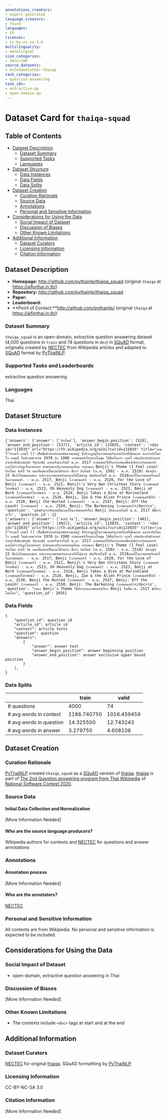 ```yaml
---
annotations_creators:
- expert-generated
language_creators:
- found
languages:
- th
licenses:
- cc-by-nc-sa-3.0
multilinguality:
- monolingual
size_categories:
- 1K<n<10K
source_datasets:
- extended|other-thaiqa
task_categories:
- question-answering
task_ids:
- extractive-qa
- open-domain-qa
---
```


# Dataset Card for `thaiqa-squad`

## Table of Contents
- [Dataset Description](#dataset-description)
  - [Dataset Summary](#dataset-summary)
  - [Supported Tasks](#supported-tasks-and-leaderboards)
  - [Languages](#languages)
- [Dataset Structure](#dataset-structure)
  - [Data Instances](#data-instances)
  - [Data Fields](#data-instances)
  - [Data Splits](#data-instances)
- [Dataset Creation](#dataset-creation)
  - [Curation Rationale](#curation-rationale)
  - [Source Data](#source-data)
  - [Annotations](#annotations)
  - [Personal and Sensitive Information](#personal-and-sensitive-information)
- [Considerations for Using the Data](#considerations-for-using-the-data)
  - [Social Impact of Dataset](#social-impact-of-dataset)
  - [Discussion of Biases](#discussion-of-biases)
  - [Other Known Limitations](#other-known-limitations)
- [Additional Information](#additional-information)
  - [Dataset Curators](#dataset-curators)
  - [Licensing Information](#licensing-information)
  - [Citation Information](#citation-information)

## Dataset Description

- **Homepage:** http://github.com/pythainlp/thaiqa_squad (original `thaiqa` at https://aiforthai.in.th/)
- **Repository:** http://github.com/pythainlp/thaiqa_squad
- **Paper:**
- **Leaderboard:**
- **Point of Contact:**http://github.com/pythainlp/ (original `thaiqa` at https://aiforthai.in.th/)

### Dataset Summary

`thaiqa_squad` is an open-domain, extractive question answering dataset (4,000 questions in `train` and 74 questions in `dev`) in [SQuAD](https://rajpurkar.github.io/SQuAD-explorer/) format, originally created by [NECTEC](https://www.nectec.or.th/en/) from Wikipedia articles and adapted to [SQuAD](https://rajpurkar.github.io/SQuAD-explorer/) format by [PyThaiNLP](https://github.com/PyThaiNLP/).

### Supported Tasks and Leaderboards

extractive question answering

### Languages

Thai

## Dataset Structure

### Data Instances

```
{'answers': {'answer': ['ฮิกกิ้นส์'], 'answer_begin_position': [528], 'answer_end_position': [537]}, 'article_id': 115035, 'context': '<doc id="115035" url="https://th.wikipedia.org/wiki?curid=115035" title="เบนจี้">เบนจี้ เบนจี้ () เป็นชื่อตัวละครหมาพันทางแสนรู้ ที่ปรากฏอยู่ในภาพยนตร์หลายเรื่องที่เขียนบท และกำกับโดย โจ แคมป์ ในช่วงทศวรรษ 1970 ถึง 1980 ภาพยนตร์เรื่องแรกในชุด ใช้ชื่อเรื่องว่า เบนจี้ เช่นเดียวกับตัวละคร ถ่ายทำที่เมืองดัลลัส รัฐเทกซัส ฉายครั้งแรกในปี พ.ศ. 2517 ภาพยนตร์ได้รับการเสนอชื่อเข้าชิงรางวัลออสการ์ และได้รางวัลลูกโลกทองคำ สาขาเพลงประกอบยอดเยี่ยม จากเพลง Benji\'s Theme (I Feel Love) ร้องโดย ชาร์ลี ริช หมาที่แสดงเป็นเบนจี้ตัวแรก ชื่อว่า ฮิกกิ้นส์ (พ.ศ. 2502 - พ.ศ. 2518) มีอายุถึง 15 ปีแล้วในขณะแสดง หลังจากภาพยนตร์ออกฉายได้ไม่นาน มันก็ตายในปี พ.ศ. 2518เบนจี้ในภาพยนตร์เบนจี้ในภาพยนตร์. - พ.ศ. 2517, Benji (ภาพยนตร์) - พ.ศ. 2520, For the Love of Benji (ภาพยนตร์) - พ.ศ. 2521, Benji\'s Very Own Christmas Story (ภาพยนตร์โทรทัศน์) - พ.ศ. 2523, Oh Heavenly Dog (ภาพยนตร์) - พ.ศ. 2523, Benji at Work (ภาพยนตร์โทรทัศน์) - พ.ศ. 2524, Benji Takes a Dive at Marineland (ภาพยนตร์โทรทัศน์) - พ.ศ. 2526, Benji, Zax & the Alien Prince (ภาพยนตร์ซีรีส์) - พ.ศ. 2530, Benji the Hunted (ภาพยนตร์) - พ.ศ. 2547, Benji: Off the Leash! (ภาพยนตร์) - พ.ศ. 2550, Benji: The Barkening (ภาพยนตร์)</doc>\n', 'question': 'สุนัขตัวแรกรับบทเป็นเบนจี้ในภาพยนตร์เรื่อง Benji ที่ออกฉายในปี พ.ศ. 2517 มีชื่อว่าอะไร', 'question_id': 1}
{'answers': {'answer': ['ชาร์ลี ริช'], 'answer_begin_position': [482], 'answer_end_position': [492]}, 'article_id': 115035, 'context': '<doc id="115035" url="https://th.wikipedia.org/wiki?curid=115035" title="เบนจี้">เบนจี้ เบนจี้ () เป็นชื่อตัวละครหมาพันทางแสนรู้ ที่ปรากฏอยู่ในภาพยนตร์หลายเรื่องที่เขียนบท และกำกับโดย โจ แคมป์ ในช่วงทศวรรษ 1970 ถึง 1980 ภาพยนตร์เรื่องแรกในชุด ใช้ชื่อเรื่องว่า เบนจี้ เช่นเดียวกับตัวละคร ถ่ายทำที่เมืองดัลลัส รัฐเทกซัส ฉายครั้งแรกในปี พ.ศ. 2517 ภาพยนตร์ได้รับการเสนอชื่อเข้าชิงรางวัลออสการ์ และได้รางวัลลูกโลกทองคำ สาขาเพลงประกอบยอดเยี่ยม จากเพลง Benji\'s Theme (I Feel Love) ร้องโดย ชาร์ลี ริช หมาที่แสดงเป็นเบนจี้ตัวแรก ชื่อว่า ฮิกกิ้นส์ (พ.ศ. 2502 - พ.ศ. 2518) มีอายุถึง 15 ปีแล้วในขณะแสดง หลังจากภาพยนตร์ออกฉายได้ไม่นาน มันก็ตายในปี พ.ศ. 2518เบนจี้ในภาพยนตร์เบนจี้ในภาพยนตร์. - พ.ศ. 2517, Benji (ภาพยนตร์) - พ.ศ. 2520, For the Love of Benji (ภาพยนตร์) - พ.ศ. 2521, Benji\'s Very Own Christmas Story (ภาพยนตร์โทรทัศน์) - พ.ศ. 2523, Oh Heavenly Dog (ภาพยนตร์) - พ.ศ. 2523, Benji at Work (ภาพยนตร์โทรทัศน์) - พ.ศ. 2524, Benji Takes a Dive at Marineland (ภาพยนตร์โทรทัศน์) - พ.ศ. 2526, Benji, Zax & the Alien Prince (ภาพยนตร์ซีรีส์) - พ.ศ. 2530, Benji the Hunted (ภาพยนตร์) - พ.ศ. 2547, Benji: Off the Leash! (ภาพยนตร์) - พ.ศ. 2550, Benji: The Barkening (ภาพยนตร์)</doc>\n', 'question': "เพลง Benji's Theme ใช้ประกอบภาพยนตร์เรื่อง Benji ในปีพ.ศ. 2517 ขับร้องโดยใคร", 'question_id': 2035}
```

### Data Fields

```
{
    "question_id": question id
    "article_id": article id
    "context": article texts
    "question": question
    "answers":
        {
            "answer": answer text
            "answer_begin_position": answer beginning position
            "answer_end_position": answer exclusive upper bound position
        }
    ),
}
```

### Data Splits

|                         | train       | valid       |
|-------------------------|-------------|-------------|
| # questions             | 4000        | 74          |
| # avg words in context  | 1186.740750 | 1016.459459 |
| # avg words in question | 14.325500   | 12.743243   |
| # avg words in answer   | 3.279750    | 4.608108    |

## Dataset Creation

### Curation Rationale

[PyThaiNLP](https://github.com/PyThaiNLP/) created `thaiqa_squad` as a [SQuAD](https://rajpurkar.github.io/SQuAD-explorer/) version of [thaiqa](http://copycatch.in.th/thai-qa-task.html). [thaiqa](https://aiforthai.in.th/corpus.php) is part of [The 2nd Question answering program from Thai Wikipedia](http://copycatch.in.th/thai-qa-task.html) of [National Software Contest 2020](http://nsc.siit.tu.ac.th/GENA2/login.php).

### Source Data

#### Initial Data Collection and Normalization

[More Information Needed]

#### Who are the source language producers?

Wikipedia authors for contexts and [NECTEC](https://www.nectec.or.th/en/) for questions and answer annotations

### Annotations

#### Annotation process

[More Information Needed]

#### Who are the annotators?

[NECTEC](https://www.nectec.or.th/en/)

### Personal and Sensitive Information

All contents are from Wikipedia. No personal and sensitive information is expected to be included.

## Considerations for Using the Data

### Social Impact of Dataset

- open-domain, extractive question answering in Thai

### Discussion of Biases

[More Information Needed]

### Other Known Limitations

- The contexts include `<doc>` tags at start and at the end

## Additional Information

### Dataset Curators

[NECTEC](https://www.nectec.or.th/en/) for original [thaiqa](https://aiforthai.in.th/corpus.php). SQuAD formattting by [PyThaiNLP](https://github.com/PyThaiNLP/).

### Licensing Information

CC-BY-NC-SA 3.0

### Citation Information

[More Information Needed]
